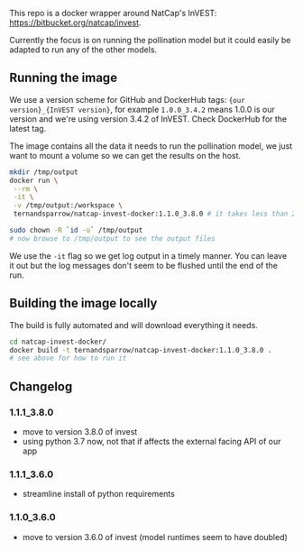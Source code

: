 This repo is a docker wrapper around NatCap's InVEST: https://bitbucket.org/natcap/invest.

Currently the focus is on running the pollination model but it could easily be adapted to run any of the other models.

## Running the image

We use a version scheme for GitHub and DockerHub tags: `{our version}_{InVEST version}`, for example `1.0.0_3.4.2` means 1.0.0 is our version and we're using version 3.4.2 of InVEST.
Check DockerHub for the latest tag.

The image contains all the data it needs to run the pollination model, we just want to mount a volume so we can get the results on the host.
```bash
mkdir /tmp/output
docker run \
 --rm \
 -it \
 -v /tmp/output:/workspace \
 ternandsparrow/natcap-invest-docker:1.1.0_3.8.0 # it takes less than 2 minutes to run usually

sudo chown -R `id -u` /tmp/output
# now browse to /tmp/output to see the output files
```
We use the `-it` flag so we get log output in a timely manner. You can leave it out but the log messages don't seem to be flushed until the end of the run.

## Building the image locally

The build is fully automated and will download everything it needs.
```bash
cd natcap-invest-docker/
docker build -t ternandsparrow/natcap-invest-docker:1.1.0_3.8.0 .
# see above for how to run it
```

## Changelog

### 1.1.1_3.8.0

 - move to version 3.8.0 of invest
 - using python 3.7 now, not that if affects the external facing API of our app

### 1.1.1_3.6.0

 - streamline install of python requirements

### 1.1.0_3.6.0

 - move to version 3.6.0 of invest (model runtimes seem to have doubled)
